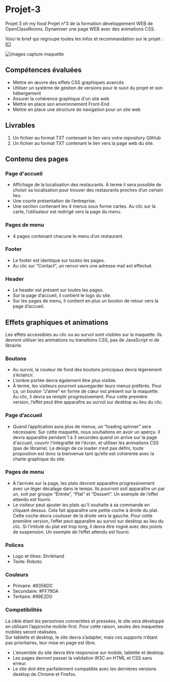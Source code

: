 # Projet-3
Projet 3 oh my food
Projet n°3 de la formation développement WEB de OpenClassRooms. Dynamiser une page WEB avec des animations CSS.

Voici le brief qui regroupe toutes les infos et recommandation sur le projet : <a href="https://s3.eu-west-1.amazonaws.com/course.oc-static.com/projects/Front-End+V2/P3+CSS+animations/DW+P3+-+Brief+creatif+-+Ohmyfood!.pdf">ICI</a>

<img src="images/capture_maquette_omf.png" alt="images capture maquette">

##  Compétences évaluées
<ul>
  <li>Mettre en œuvre des effets CSS graphiques avancés</li>
  <li>Utiliser un système de gestion de versions pour le suivi du projet et son hébergement</li>
  <li>Assurer la cohérence graphique d'un site web</li>
  <li>Mettre en place son environnement Front-End</li>
  <li>Mettre en place une structure de navigation pour un site web</li>
</ul>

## Livrables

<ol>
  <li>Un fichier au format TXT contenant le lien vers votre repository GitHub</li>
  <li>Un fichier au format TXT contenant le lien vers la page web du site.</li>
</ol>

## Contenu des pages

### Page d'accueil
<ul>
  <li>Affichage de la localisation des restaurants. À terme il sera possible de choisir sa
localisation pour trouver des restaurants proches d’un certain lieu.</li>
  <li>Une courte présentation de l’entreprise.</li>
  <li>Une section contenant les 4 menus sous forme cartes. Au clic sur la carte,
l’utilisateur est redirigé vers la page du menu.</li>
</ul>

### Pages de menu
<ul>
  <li>4 pages contenant chacune le menu d’un restaurant.</li>
</ul>

### Footer
<ul>
  <li>Le footer est identique sur toutes les pages.</li>
  <li>Au clic sur “Contact”, un renvoi vers une adresse mail est effectué.</li>
</ul>

### Header
<ul>
  <li>Le header est présent sur toutes les pages.</li>
  <li>Sur la page d’accueil, il contient le logo du site.</li>
  <li>Sur les pages de menu, il contient en plus un bouton de retour vers la page d’accueil.</li>
</ul>

## Effets graphiques et animations

Les effets accessibles au clic ou au survol sont visibles sur la maquette. Ils devront utiliser
les animations ou transitions CSS, pas de JavaScript ni de librairie.

### Boutons
<ul>
  <li>Au survol, la couleur de fond des boutons principaux devra légèrement s’éclaircir.</li>
  <li>L’ombre portée devra également être plus visible.</li>
  <li>À terme, les visiteurs pourront sauvegarder leurs menus préférés. Pour ça, un
bouton "J’aime" en forme de cœur est présent sur la maquette. Au clic, il devra se
remplir progressivement. Pour cette première version, l’effet peut être apparaître au
survol sur desktop au lieu du clic.</li>
</ul>

### Page d’accueil

<ul>
  <li>Quand l’application aura plus de menus, un “loading spinner” sera nécessaire. Sur
cette maquette, nous souhaitons en avoir un aperçu. Il devra apparaître pendant 1 à
3 secondes quand on arrive sur la page d'accueil, couvrir l'intégralité de l'écran, et
utiliser les animations CSS (pas de librairie). Le design de ce loader n’est pas défini,
toute proposition est donc la bienvenue tant qu’elle est cohérente avec la charte
graphique du site.</li>
</ul>

### Pages de menu

<ul>
  <li>À l’arrivée sur la page, les plats devront apparaître progressivement avec un léger
décalage dans le temps. Ils pourront soit apparaître un par un, soit par groupe
“Entrée”, “Plat” et “Dessert”. Un exemple de l’effet attendu est fourni.</li>
  <li>Le visiteur peut ajouter les plats qu'il souhaite à sa commande en cliquant dessus.
Cela fait apparaître une petite coche à droite du plat. Cette coche devra coulisser de
la droite vers la gauche. Pour cette première version, l’effet peut apparaître au survol
sur desktop au lieu du clic. Si l’intitulé du plat est trop long, il devra être rogné avec
des points de suspension. Un exemple de l’effet attendu est fourni.</li>
</ul>

### Polices

<ul>
  <li>Logo et titres: Shrikhand</li>
  <li>Texte: Roboto</li>
</ul>

### Couleurs

<ul>
  <li>Primaire: #9356DC</li>
  <li>Secondaire: #FF79DA</li>
  <li>Tertiaire: #99E2D0</li>
</ul>

### Compatibilités
La cible étant les personnes connectées et pressées, le site sera développé en utilisant
l’approche mobile-first. Pour cette raison, seules des maquettes mobiles seront réalisées.</br>
Sur tablette et desktop, le site devra s’adapter, mais ces supports n’étant pas prioritaires,
leur mise en page est libre.
<ul>
<li>L’ensemble du site devra être responsive sur mobile, tablette et desktop.</li>
<li>Les pages devront passer la validation W3C en HTML et CSS sans erreur.</li>
<li>Le site doit être parfaitement compatible avec les dernières versions desktop de
Chrome et Firefox.</li>
</ul>

